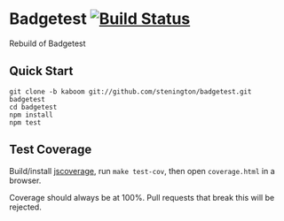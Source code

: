 # Badgetest [![Build Status](https://secure.travis-ci.org/stenington/badgetest.png?branch=kaboom)](http://travis-ci.org/stenington/badgetest) 

Rebuild of Badgetest

## Quick Start

```
git clone -b kaboom git://github.com/stenington/badgetest.git badgetest
cd badgetest
npm install
npm test
```

## Test Coverage

Build/install [jscoverage][], run `make test-cov`, then open
`coverage.html` in a browser.
 
Coverage should always be at 100%. Pull requests that break this will
be rejected.

[jscoverage]: https://github.com/visionmedia/node-jscoverage 